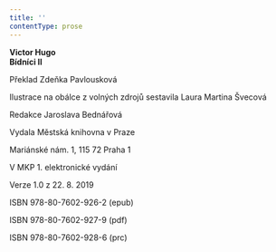 ```yaml
---
title: ''
contentType: prose
---
```


**Victor Hugo  
Bídníci II**

  

Překlad Zdeňka Pavlousková

  

Ilustrace na obálce z volných zdrojů sestavila Laura Martina Švecová

  

Redakce Jaroslava Bednářová

  

Vydala Městská knihovna v Praze

  

Mariánské nám. 1, 115 72 Praha 1

  

V MKP 1. elektronické vydání

  

Verze 1.0 z 22. 8. 2019

  

ISBN 978-80-7602-926-2 (epub)

  

ISBN 978-80-7602-927-9 (pdf)

  

ISBN 978-80-7602-928-6 (prc)
